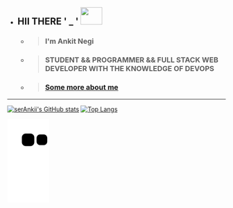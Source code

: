 - ## HII THERE  ' _ ' <img src="https://raw.githubusercontent.com/MartinHeinz/MartinHeinz/master/wave.gif" height="40px" width="50px">


  - >  ### I'm **Ankit Negi** 
  - >  ### STUDENT && PROGRAMMER && FULL STACK WEB DEVELOPER WITH THE KNOWLEDGE OF DEVOPS
  - >  ### [Some more about me](https://bio.link/serAnkii/)
 
 ***
[![serAnkii's GitHub stats](https://github-readme-stats.vercel.app/api?username=serAnkii&count_private=true&show_icons=true&theme=tokyonight)](https://github.com/serAnkii/serAnkii/blob/main/README.md)
[![Top Langs](https://github-readme-stats.vercel.app/api/top-langs/?username=serAnkii&count_private=true)](https://github.com/serAnkii/)

![](https://github.com/serAnkii/serAnkii/blob/output/github-contribution-grid-snake.svg)
